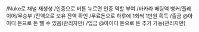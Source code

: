 /Nuke로 채널 재생성
/인증으로 버튼 누르면 인증 역할 부여
/바카라 배팅액 뱅커/플레이어/무승부
/잔액으로 보유 잔액 확인
/무료돈으로 하루에 1회씩 1만원 획득
/출금 @아이디 돈으로 돈 뺄 수 있음(관리자만)
/입금 @아이디 돈으로 돈 추가 가능(관리자만)
